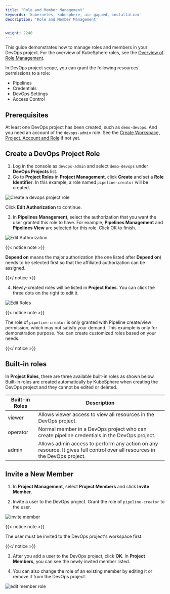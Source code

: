 ```yaml
---
title: "Role and Member Management"
keywords: 'kubernetes, kubesphere, air gapped, installation'
description: 'Role and Member Management'


weight: 2240
---
```


This guide demonstrates how to manage roles and members in your DevOps project. For the overview of KubeSphere roles, see the [Overview of Role Management](../todo). 

In DevOps project scope, you can grant the following resources' permissions to a role:

- Pipelines
- Credentials
- DevOps Settings
- Access Control

## Prerequisites

At least one DevOps project has been created, such as `demo-devops`. And you need an account of the `devops-admin` role. See the [Create Workspace, Project, Account and Role](../../../quick-start/create-workspace-and-project/) if not yet.

## Create a DevOps Project Role

1. Log in the console as `devops-admin` and select `demo-devops` under **DevOps Projects** list.
2. Go to **Project Roles** in **Project Management**, click **Create** and set a **Role Identifier**. In this example, a role named `pipeline-creator` will be created.

![Create a devops project role](/images/docs/devops-admin/devops_role_step1.png)

Click **Edit Authorization** to continue.

3. In **Pipelines Management**, select the authorization that you want the user granted this role to have. For example, **Pipelines Management** and **Pipelines View** are selected for this role. Click OK to finish.

![Edit Authorization](/images/docs/devops-admin/devops_role_step2.png)

{{< notice note >}} 

**Depend on** means the major authorization (the one listed after **Depend on**) needs to be selected first so that the affiliated authorization can be assigned.

{{</ notice >}} 

4. Newly-created roles will be listed in **Project Roles**. You can click the three dots on the right to edit it.

![Edit Roles](/images/docs/devops-admin/devops_role_list.png)

{{< notice note >}} 

The role of `pipeline-creator` is only granted with Pipeline create/view permission, which may not satisfy your demand. This example is only for demonstration purpose. You can create customized roles based on your needs.

{{</ notice >}} 

## Built-in roles

In **Project Roles**, there are three available built-in roles as shown below. Built-in roles are created automatically by KubeSphere when creating the DevOps project and they cannot be edited or deleted.

| Built-in Roles     | Description                                                  |
| ------------------ | ------------------------------------------------------------ |
| viewer | Allows viewer access to view all resources in the DevOps project. |
| operator   | Normal member in a DevOps project who can create pipeline credentials in the DevOps project.|
| admin     | Allows admin access to perform any action on any resource. It gives full control over all resources in the DevOps project. |

## Invite a New Member

1. In **Project Management**, select **Project Members** and click **Invite Member**.

2. Invite a user to the DevOps project. Grant the role of `pipeline-creator` to the user. 

![invite member](/images/docs/devops-admin/devops_invite_member.png)

{{< notice note >}} 

The user must be invited to the DevOps project's workspace first.

{{</ notice >}} 

3. After you add a user to the DevOps project, click **OK**. In **Project Members**, you can see the newly invited member listed.

4. You can also change the role of an existing member by editing it or remove it from the DevOps project.

![edit member role](/images/docs/devops-admin/devops_user_edit.png)

